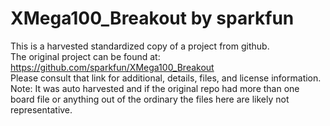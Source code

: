 
# XMega100_Breakout by sparkfun  
This is a harvested standardized copy of a project from github.  
The original project can be found at:  
https://github.com/sparkfun/XMega100_Breakout  
Please consult that link for additional, details, files, and license information.  
Note: It was auto harvested and if the original repo had more than one board file or anything out of the ordinary the files here are likely not representative.  
    
